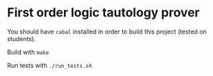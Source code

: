 # First order logic tautology prover

You should have `cabal` installed in order to build this project (tested on students).

Build with `make`

Run tests with `./run_tests.sh`
